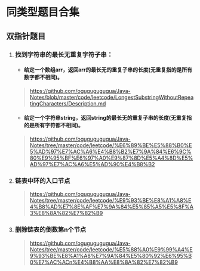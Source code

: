 # 同类型题目合集

## 双指针题目

1. ### 找到字符串的最长无重复字符子串：

   - #### 给定一个数组arr，返回arr的最长无的重复子串的长度(无重复指的是所有数字都不相同)。

   > https://github.com/ogugugugugua/Java-Notes/blob/master/code/leetcode/LongestSubstringWithoutRepeatingCharacters/Description.md

   

   - #### 给定一个字符串string，返回string的最长无的重复子串的长度(无重复指的是所有字符都不相同)。

   > https://github.com/ogugugugugua/Java-Notes/tree/master/code/leetcode/%E6%89%BE%E5%88%B0%E5%AD%97%E7%AC%A6%E4%B8%B2%E7%9A%84%E6%9C%80%E9%95%BF%E6%97%A0%E9%87%8D%E5%A4%8D%E5%AD%97%E7%AC%A6%E5%AD%90%E4%B8%B2

   

2. ### 链表中环的入口节点

   > https://github.com/ogugugugugua/Java-Notes/tree/master/code/leetcode/%E9%93%BE%E8%A1%A8%E4%B8%AD%E7%8E%AF%E7%9A%84%E5%85%A5%E5%8F%A3%E8%8A%82%E7%82%B9

   

3. ### 删除链表的倒数第n个节点

   > https://github.com/ogugugugugua/Java-Notes/tree/master/code/leetcode/%E5%88%A0%E9%99%A4%E9%93%BE%E8%A1%A8%E7%9A%84%E5%80%92%E6%95%B0%E7%AC%ACn%E4%B8%AA%E8%8A%82%E7%82%B9

